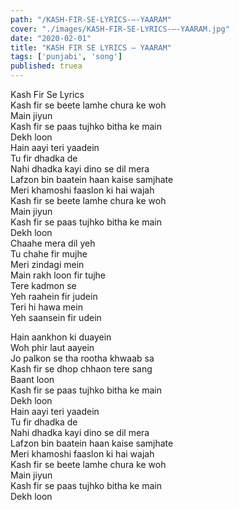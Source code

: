 ```yaml
---
path: "/KASH-FIR-SE-LYRICS-–-YAARAM"
cover: "./images/KASH-FIR-SE-LYRICS-–-YAARAM.jpg"
date: "2020-02-01"
title: "KASH FIR SE LYRICS – YAARAM"
tags: ['punjabi', 'song']
published: truea
---
```

  
Kash Fir Se Lyrics  
Kash fir se beete lamhe chura ke woh  
Main jiyun  
Kash fir se paas tujhko bitha ke main  
Dekh loon  
Hain aayi teri yaadein  
Tu fir dhadka de  
Nahi dhadka kayi dino se dil mera  
Lafzon bin baatein haan kaise samjhate  
Meri khamoshi faaslon ki hai wajah  
Kash fir se beete lamhe chura ke woh  
Main jiyun  
Kash fir se paas tujhko bitha ke main  
Dekh loon  
Chaahe mera dil yeh  
Tu chahe fir mujhe  
Meri zindagi mein  
Main rakh loon fir tujhe  
Tere kadmon se  
Yeh raahein fir judein  
Teri hi hawa mein  
Yeh saansein fir udein  
  
  
  
  
  
  
Hain aankhon ki duayein  
Woh phir laut aayein  
Jo palkon se tha rootha khwaab sa  
Kash fir se dhop chhaon tere sang  
Baant loon  
Kash fir se paas tujhko bitha ke main  
Dekh loon  
Hain aayi teri yaadein  
Tu fir dhadka de  
Nahi dhadka kayi dino se dil mera  
Lafzon bin baatein haan kaise samjhate  
Meri khamoshi faaslon ki hai wajah  
Kash fir se beete lamhe chura ke woh  
Main jiyun  
Kash fir se paas tujhko bitha ke main  
Dekh loon  
